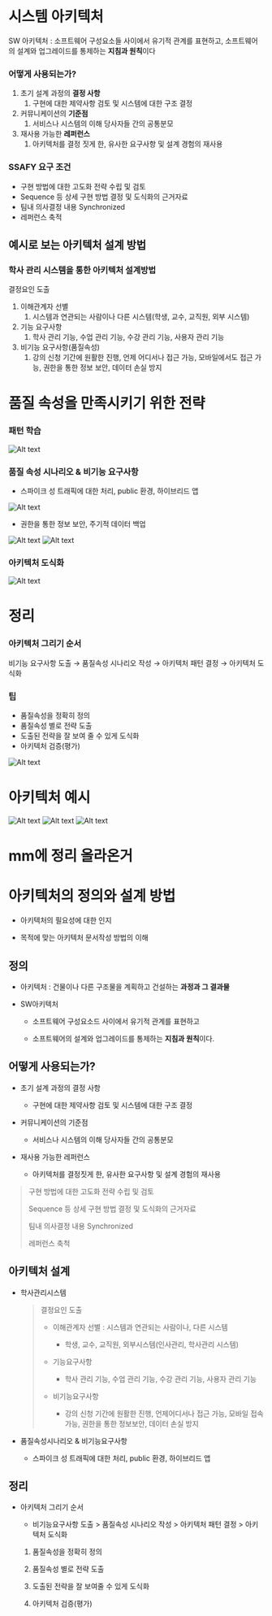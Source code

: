# 시스템 아키텍처

SW 아키텍처 : 소프트웨어 구성요소들 사이에서 유기적 관계를 표현하고, 소프트웨어의 설계와 업그레이드를 통제하는 **지침과 원칙**이다

### 어떻게 사용되는가?

1. 초기 설계 과정의 **결정 사항**
    1. 구현에 대한 제약사항 검토 및 시스템에 대한 구조 결정
2. 커뮤니케이션의 **기준점**
    1. 서비스나 시스템의 이해 당사자들 간의 공통분모
3. 재사용 가능한 **레퍼런스**
    1. 아키텍처를 결정 짓게 한, 유사한 요구사항 및 설계 경험의 재사용
    

### SSAFY 요구 조건

- 구현 방법에 대한 고도화 전략 수립 및 검토
- Sequence 등 상세 구현 방법 결정 및 도식화의 근거자료
- 팀내 의사결정 내용 Synchronized
- 레퍼런스 축적

## 예시로 보는 아키텍처 설계 방법

### 학사 관리 시스템을 통한 아키텍처 설계방법

결정요인 도출

1. 이해관계자 선별
    1. 시스템과 연관되는 사람이나 다른 시스템(학생, 교수, 교직원, 외부 시스템)
2. 기능 요구사항
    1. 학사 관리 기능, 수업 관리 기능, 수강 관리 기능, 사용자 관리 기능
3. 비기능 요구사항(품질속성)
    1. 강의 신청 기간에 원활한 진행, 언제 어디서나 접근 가능, 모바일에서도 접근 가능, 권한을 통한 정보 보안, 데이터 손실 방지

# 품질 속성을 만족시키기 위한 전략

### 패턴 학습

![Alt text](image/Untitled.png)

### 품질 속성 시나리오 & 비기능 요구사항

- 스파이크 성 트래픽에 대한 처리, public 환경, 하이브리드 앱

![Alt text](image/Untitled_1.png)

- 권한을 통한 정보 보안, 주기적 데이터 백업

![Alt text](image/Untitled_2.png)
![Alt text](image/Untitled_3.png)

### 아키텍처 도식화

![Alt text](image/Untitled_4.png)

# 정리

### 아키텍처 그리기 순서

비기능 요구사항 도출 → 품질속성 시나리오 작성 → 아키텍처 패턴 결정 → 아키텍처 도식화

### 팁

- 품질속성을 정확히 정의
- 품질속성 별로 전략 도출
- 도출된 전략을 잘 보여 줄 수 있게 도식화
- 아키텍처 검증(평가)

![Alt text](image/Untitled_5.png)




# 아키텍처 예시
![Alt text](image/Untitled_6.png)
![Alt text](image/Untitled_7.png)
![Alt text](image/Untitled_8.png)







# mm에 정리 올라온거 

# 아키텍처의 정의와 설계 방법

- 아키텍처의 필요성에 대한 인지
  
- 목적에 맞는 아키텍처 문서작성 방법의 이해
  

## 정의

- 아키텍처 : 건물이나 다른 구조물을 계획하고 건설하는 **과정과 그 결과물**
  
- SW아키텍처
  
  - 소프트웨어 구성요소드 사이에서 유기적 관계를 표현하고
    
  - 소프트웨어의 설계와 업그레이드를 통제하는 **지침과 원칙**이다.
    

## 어떻게 사용되는가?

- 초기 설계 과정의 결정 사항
  
  - 구현에 대한 제약사항 검토 및 시스템에 대한 구조 결정
    
- 커뮤니케이션의 기준점
  
  - 서비스나 시스템의 이해 당사자들 간의 공통분모
    
- 재사용 가능한 레퍼런스
  
  - 아키텍처를 결정짓게 한, 유사한 요구사항 및 설계 경험의 재사용
    

> 구현 방법에 대한 고도화 전략 수립 및 검토
> 
> Sequence 등 상세 구현 방법 결정 및 도식화의 근거자료
> 
> 팀내 의사결정 내용 Synchronized
> 
> 레퍼런스 축척

## 아키텍처 설계

- 학사관리시스템
  
  > 결정요인 도출
  > 
  > - 이해관계자 선별 : 시스템과 연관되는 사람이나, 다른 시스템   
  >   
  >   - 학생, 교수, 교직원, 외부시스템(인사관리, 학사관리 시스템)
  > - 기능요구사항
  >   
  >   - 학사 관리 기능, 수업 관리 기능, 수강 관리 기능, 사용자 관리 기능
  > - 비기능요구사항
  >   
  >   - 강의 신청 기간에 원활한 진행, 언제어디서나 접근 가능, 모바일 접속 가능, 권한을 통한 정보보안, 데이터 손실 방지
  
- 품질속성시나리오 & 비기능요구사항
  
  - 스파이크 성 트래픽에 대한 처리, public 환경, 하이브리드 앱
    

## 정리

- 아키텍처 그리기 순서
  
  - 비기능요구사항 도출 > 품질속성 시나리오 작성 > 아키텍처 패턴 결정 > 아키텍처 도식화
    
  
  1. 품질속성을 정확히 정의
    
  2. 품질속성 별로 전략 도출
    
  3. 도출된 전략을 잘 보여줄 수 있게 도식화
    
  4. 아키텍처 검증(평가)
